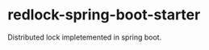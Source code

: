 redlock-spring-boot-starter
===========================

Distributed lock impletemented in spring boot.